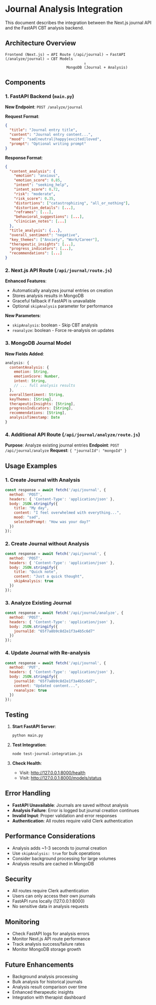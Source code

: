 # Journal Analysis Integration

This document describes the integration between the Next.js journal API and the FastAPI CBT analysis backend.

## Architecture Overview

```
Frontend (Next.js) → API Route (/api/journal) → FastAPI (/analyze/journal) → CBT Models
                                    ↓
                            MongoDB (Journal + Analysis)
```

## Components

### 1. FastAPI Backend (`main.py`)

**New Endpoint**: `POST /analyze/journal`

**Request Format**:
```json
{
  "title": "Journal entry title",
  "content": "Journal entry content...",
  "mood": "sad|neutral|happy|excited|loved",
  "prompt": "Optional writing prompt"
}
```

**Response Format**:
```json
{
  "content_analysis": {
    "emotion": "anxious",
    "emotion_score": 0.85,
    "intent": "seeking_help",
    "intent_score": 0.72,
    "risk": "moderate",
    "risk_score": 0.35,
    "distortions": ["catastrophizing", "all_or_nothing"],
    "distortion_details": [...],
    "reframes": [...],
    "behavioral_suggestions": [...],
    "clinician_notes": [...]
  },
  "title_analysis": {...},
  "overall_sentiment": "negative",
  "key_themes": ["Anxiety", "Work/Career"],
  "therapeutic_insights": [...],
  "progress_indicators": [...],
  "recommendations": [...]
}
```

### 2. Next.js API Route (`/api/journal/route.js`)

**Enhanced Features**:
- Automatically analyzes journal entries on creation
- Stores analysis results in MongoDB
- Graceful fallback if FastAPI is unavailable
- Optional `skipAnalysis` parameter for performance

**New Parameters**:
- `skipAnalysis`: boolean - Skip CBT analysis
- `reanalyze`: boolean - Force re-analysis on updates

### 3. MongoDB Journal Model

**New Fields Added**:
```javascript
analysis: {
  contentAnalysis: {
    emotion: String,
    emotionScore: Number,
    intent: String,
    // ... full analysis results
  },
  overallSentiment: String,
  keyThemes: [String],
  therapeuticInsights: [String],
  progressIndicators: [String],
  recommendations: [String],
  analysisTimestamp: Date
}
```

### 4. Additional API Route (`/api/journal/analyze/route.js`)

**Purpose**: Analyze existing journal entries
**Endpoint**: `POST /api/journal/analyze`
**Request**: `{ "journalId": "mongoId" }`

## Usage Examples

### 1. Create Journal with Analysis
```javascript
const response = await fetch('/api/journal', {
  method: 'POST',
  headers: { 'Content-Type': 'application/json' },
  body: JSON.stringify({
    title: "My day",
    content: "I feel overwhelmed with everything...",
    mood: "sad",
    selectedPrompt: "How was your day?"
  })
});
```

### 2. Create Journal without Analysis
```javascript
const response = await fetch('/api/journal', {
  method: 'POST',
  headers: { 'Content-Type': 'application/json' },
  body: JSON.stringify({
    title: "Quick note",
    content: "Just a quick thought",
    skipAnalysis: true
  })
});
```

### 3. Analyze Existing Journal
```javascript
const response = await fetch('/api/journal/analyze', {
  method: 'POST',
  headers: { 'Content-Type': 'application/json' },
  body: JSON.stringify({
    journalId: "65f7a8b9c8d2e1f3a4b5c6d7"
  })
});
```

### 4. Update Journal with Re-analysis
```javascript
const response = await fetch('/api/journal', {
  method: 'PUT',
  headers: { 'Content-Type': 'application/json' },
  body: JSON.stringify({
    journalId: "65f7a8b9c8d2e1f3a4b5c6d7",
    content: "Updated content...",
    reanalyze: true
  })
});
```

## Testing

1. **Start FastAPI Server**:
   ```bash
   python main.py
   ```

2. **Test Integration**:
   ```bash
   node test-journal-integration.js
   ```

3. **Check Health**:
   - Visit: http://127.0.0.1:8000/health
   - Visit: http://127.0.0.1:8000/models/status

## Error Handling

- **FastAPI Unavailable**: Journals are saved without analysis
- **Analysis Failure**: Error is logged but journal creation continues
- **Invalid Input**: Proper validation and error responses
- **Authentication**: All routes require valid Clerk authentication

## Performance Considerations

- Analysis adds ~1-3 seconds to journal creation
- Use `skipAnalysis: true` for bulk operations
- Consider background processing for large volumes
- Analysis results are cached in MongoDB

## Security

- All routes require Clerk authentication
- Users can only access their own journals
- FastAPI runs locally (127.0.0.1:8000)
- No sensitive data in analysis requests

## Monitoring

- Check FastAPI logs for analysis errors
- Monitor Next.js API route performance
- Track analysis success/failure rates
- Monitor MongoDB storage growth

## Future Enhancements

- Background analysis processing
- Bulk analysis for historical journals
- Analysis result comparison over time
- Enhanced therapeutic insights
- Integration with therapist dashboard